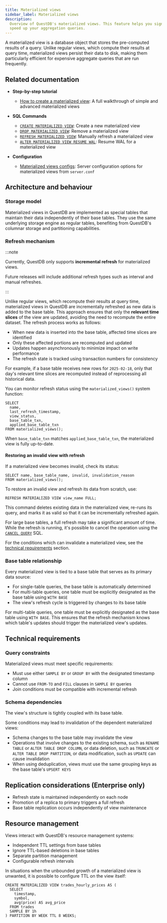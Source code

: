 ```yaml
---
title: Materialized views
sidebar_label: Materialized views
description:
  Overview of QuestDB's materialized views. This feature helps you significantly
  speed up your aggregation queries.
---
```


A materialized view is a database object that stores the pre-computed results of a query.
Unlike regular views, which compute their results at query time, materialized views persist their data to disk, making them particularly efficient for expensive
aggregate queries that are run frequently.

## Related documentation

- **Step-by-step tutorial** 
  - [How to create a materialized view](/blog/how-to-create-a-materialized-view/): A full walkthrough of simple and advanced materialized views

- **SQL Commands**
  - [`CREATE MATERIALIZED VIEW`](/docs/reference/sql/create-mat-view/): Create a new materialized view
  - [`DROP MATERIALIZED VIEW`](/docs/reference/sql/drop-mat-view/): Remove a materialized view
  - [`REFRESH MATERIALIZED VIEW`](/docs/reference/sql/refresh-mat-view/): Manually refresh a materialized view
  - [`ALTER MATERIALIZED VIEW RESUME WAL`](/docs/reference/sql/alter-mat-view-resume-wal/): Resume WAL for a materialized view

- **Configuration**
  - [Materialized views configs](/docs/configuration/#materialized-views): Server configuration options for materialized views from `server.conf`


## Architecture and behaviour

### Storage model

Materialized views in QuestDB are implemented as special tables that maintain their
data independently of their base tables. They use the same underlying storage
engine as regular tables, benefiting from QuestDB's columnar storage and
partitioning capabilities.

### Refresh mechanism

:::note

Currently, QuestDB only supports **incremental refresh** for materialized views.

Future releases will include additional refresh types such as interval and
manual refreshes.

:::

Unlike regular views, which recompute their results at query time, materialized views 
in QuestDB are incrementally refreshed as new data is added to the base table. This 
approach ensures that only the **relevant time slices** of the view are updated, 
avoiding the need to recompute the entire dataset. The refresh process works as follows:

  - When new data is inserted into the base table, affected time slices are identified
  - Only these affected portions are recomputed and updated
  - Updates happen asynchronously to minimize impact on write performance
  - The refresh state is tracked using transaction numbers for consistency

For example, if a base table receives new rows for `2025-02-18`, only that day's relevant 
time slices are recomputed instead of reprocessing all historical data.

You can monitor refresh status using the `materialized_views()` system function:

```questdb-sql title="Listing all materialized views"
SELECT
  name,
  last_refresh_timestamp,
  view_status,
  base_table_txn,
  applied_base_table_txn
FROM materialized_views();
```

When `base_table_txn` matches `applied_base_table_txn`, the materialized view is fully up-to-date.

#### Restoring an invalid view with refresh

If a materialized view becomes invalid, check its status:

```questdb-sql title="Checking view status"
SELECT name, base_table_name, invalid, invalidation_reason
FROM materialized_views();
```

To restore an invalid view and refresh its data from scratch, use:

```questdb-sql title="Restoring an invalid view"
REFRESH MATERIALIZED VIEW view_name FULL;
```

This command deletes existing data in the materialized view, re-runs its query,
and marks it as valid so that it can be incrementally refreshed again.

For large base tables, a full refresh may take a significant amount of time.
While the refresh is running, it's possible to cancel the operation using the
[`CANCEL QUERY`](/docs/reference/sql/cancel-query/) SQL.

For the conditions which can invalidate a materialized view, see the [technical requirements](#technical-requirements) section.

### Base table relationship

Every materialized view is tied to a base table that serves as its primary data source:

  - For single-table queries, the base table is automatically determined
  - For multi-table queries, one table must be explicitly designated as the base table using `WITH BASE`
  - The view's refresh cycle is triggered by changes to its base table

For multi-table queries, one table must be explicitly designated as the base table using `WITH BASE`. This ensures that the refresh mechanism knows which table's updates should trigger the materialized view's updates.

## Technical requirements

### Query constraints

Materialized views must meet specific requirements:

  - Must use either `SAMPLE BY` or `GROUP BY` with the designated timestamp column
  - Cannot use `FROM-TO` and `FILL` clauses in `SAMPLE BY` queries
  - Join conditions must be compatible with incremental refresh

### Schema dependencies

The view's structure is tightly coupled with its base table.

Some conditions may lead to invalidation of the dependent materialized views:

  - Schema changes to the base table may invalidate the view
  - Operations that involve changes to the existing schema, such as `RENAME TABLE` or `ALTER TABLE DROP COLUMN`, or data deletion, such as `TRUNCATE` or `ALTER TABLE DROP PARTITION`, or data modification, such as `UPDATE` can cause invalidation
  - When using deduplication, views must use the same grouping keys as the base table's `UPSERT KEYS`

## Replication considerations (Enterprise only)

  - Refresh state is maintained independently on each node
  - Promotion of a replica to primary triggers a full refresh
  - Base table replication occurs independently of view maintenance

## Resource management

Views interact with QuestDB's resource management systems:

  - Independent TTL settings from base tables
  - Ignore TTL-based deletions in base tables
  - Separate partition management
  - Configurable refresh intervals

In situations when the unbounded growth of a materialized view is unwanted, it
is possible to configure TTL on the view itself:

```questdb-sql title="Create a materialized view with a TTL policy"
CREATE MATERIALIZED VIEW trades_hourly_prices AS (
  SELECT
    timestamp,
    symbol,
    avg(price) AS avg_price
  FROM trades
  SAMPLE BY 1h
) PARTITION BY WEEK TTL 8 WEEKS;
```

